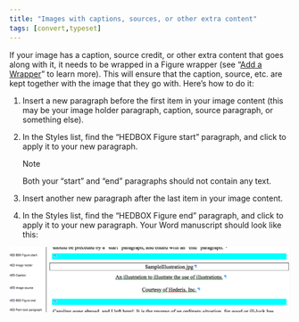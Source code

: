```yaml
---
title: "Images with captions, sources, or other extra content"
tags: [convert,typeset]
---
```

 
<html><body><section data-type="chapter" class="hsecchapter" data-hederis-type="hsecchapter" id="images-with-captions-etc" data-pi-attrs="id: images-with-captions-etc; data-tags: convert,typeset;" role="doc-chapter" data-tags="convert,typeset" data-author-name=" " data-book-title=" " title="Images with captions, sources, or other extra content"><p class="hblkp" data-hederis-type="hblkp" id="pRT6F1Q2v">If your image has a caption, source credit, or other extra content that goes along with it, it needs to be wrapped in a Figure wrapper (see &#8220;<a href="{% link _docs/add-a-wrapper.md %}" class="hspana" data-hederis-type="hspana" id="pc626SGYA">Add a Wrapper</a>&#8221; to learn more). This will ensure that the caption, source, etc. are kept together with the image that they go with. Here&#8217;s how to do it:</p><ol class="hwprnumlist" data-hederis-type="hwprnumlist" id="pNNtaUpkm"><li class="hblkoli" data-hederis-type="hblkoli" id="liZqlpZ1jA"><p class="hblkoli" data-hederis-type="hblklip" id="pWL7jD0eI">Insert a new paragraph before the first item in your image content (this may be your image holder paragraph, caption, source paragraph, or something else).</p></li><li class="hblkoli" data-hederis-type="hblkoli" id="liQYbbiOQq"><p class="hblkoli" data-hederis-type="hblklip" id="pc8FY5u4k">In the Styles list, find the &#8220;HEDBOX Figure start&#8221; paragraph, and click to apply it to your new paragraph.</p><div class="hwprbox box" data-hederis-type="hwprbox" id="psAjEROlm" data-type="sidebar"><p class="hblktype" data-hederis-type="hblktype" id="pA7XSGmT8">Note</p><p class="hblkp" data-hederis-type="hblkp" id="pP8oULQLP">Both your &#8220;start&#8221; and &#8220;end&#8221; paragraphs should not contain any text.</p></div></li><li class="hblkoli" data-hederis-type="hblkoli" id="lineDOmZOa"><p class="hblkoli" data-hederis-type="hblklip" id="pHzwRko5I">Insert another new paragraph after the last item in your image content.</p></li><li class="hblkoli" data-hederis-type="hblkoli" id="liOgGBjHHk"><p class="hblkoli" data-hederis-type="hblklip" id="piEasCsul">In the Styles list, find the &#8220;HEDBOX Figure end&#8221; paragraph, and click to apply it to your new paragraph. Your Word manuscript should look like this:</p></li></ol><img data-hederis-type="hblkimg" class="hblkimg" id="pVSOuxtCc" src="/images/image_2.png" data-img-src="/images/image_2.png"/></section></body></html>
